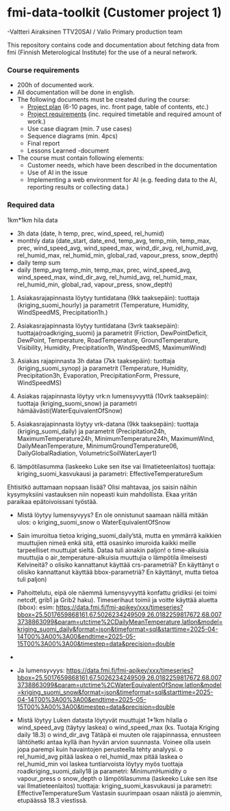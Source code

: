 # fmi-data-toolkit (Customer project 1)
-Valtteri Airaksinen TTV20SAI / Valio Primary production team 

This repository contains code and documentation about fetching data from fmi (Finnish Meterological Institute) for the use of a neural network.

### Course requirements
- 200h of documented work.
- All documentation will be done in english.
- The following documents must be created during the course:
    - [Project plan](documents/project-plan.pdf) (6-10 pages, inc. front page, table of contents, etc.)
    - [Project requirements](documents/project-requirements.pdf) (inc. required timetable and required amount of work.)
    - Use case diagram (min. 7 use cases)
    - Sequence diagrams (min. 4pcs)
    - Final report
    - Lessons Learned -document
- The course must contain following elements:
    - Customer needs, which have been described in the documentation
    - Use of AI in the issue
    - Implementing a web environment for AI (e.g. feeding data to the AI, reporting results or collecting data.)

### Required data
1km*1km hila data
-   3h data (date, h temp, prec, wind_speed, rel_humid)
-   monthly data (date_start, date_end, temp_avg, temp_min, temp_max, prec, wind_speed_avg, wind_speed_max, wind_dir_avg, rel_humid_avg, rel_humid_max, rel_humid_min, global_rad, vapour_press, snow_depth)
-   daily temp sum
-   daily (temp_avg	temp_min, temp_max, prec, wind_speed_avg, wind_speed_max, wind_dir_avg, rel_humid_avg, rel_humid_max, rel_humid_min, global_rad, vapour_press, snow_depth)

1)	Asiakasrajapinnasta löytyy tuntidatana (9kk taaksepäin): tuottaja (kriging_suomi_hourly) ja parametrit (Temperature, Humidity, WindSpeedMS, Precipitation1h.) 

2)	Asiakasrajapinnasta löytyy tuntidatana (3vrk taaksepäin): tuottaja(roadkriging_suomi) ja parametrit (Friction, DewPointDeficit, DewPoint, Temperature, RoadTemperature, GroundTemperature, Visibility, Humidity, Precipitation1h, WindSpeedMS, MaximumWind)

3)	Asiakas rajapinnasta 3h dataa (7kk taaksepäin):  tuottaja (kriging_suomi_synop) ja parametrit (Temperature, Humidity, Precipitation3h, Evaporation, PrecipitationForm, Pressure, WindSpeedMS)

4)	Asiakas rajapinnasta löytyy vrk:n lumensyvyyttä (10vrk taaksepäin):  tuottaja (kriging_suomi_snow) ja parametri hämäävästi(WaterEquivalentOfSnow)

5)	Asiakasrajapinnasta löytyy vrk-datana (9kk taaksepäin): tuottaja (kriging_suomi_daily) ja parametrit (Precipitation24h, MaximumTemperature24h, MinimumTemperature24h, MaximumWind, DailyMeanTemperature, MinimumGroundTemperature06, DailyGlobalRadiation, VolumetricSoilWaterLayer1) 

6) lämpötilasumma (laskeeko Luke sen itse vai Ilmatieteenlaitos) tuottaja: kriging_suomi_kasvukausi ja parametri: EffectiveTemperatureSum

Ehtisitkö auttamaan nopsaan lisää? Olisi mahtavaa, jos saisin näihin kysymyksiini vastauksen niin nopeasti kuin mahdollista. Ekaa yritän paraikaa epätoivoissani työstää.
-	Mistä löytyy lumensyvyys? En ole onnistunut saamaan näillä mitään ulos:
o	kriging_suomi_snow
o	WaterEquivalentOfSnow

-	Sain imuroitua tietoa kriging_suomi_daily’stä, mutta en ymmärrä kaikkien muuttujien nimeä enkä sitä, että osasinko imuroida kaikki meille tarpeelliset muuttujat sieltä. Dataa tuli ainakin paljon! 
o	time-alkuisia muuttujia
o	air_temperature-alkuisia muuttujia
o	lämpötila ilmeisesti Kelvineitä?
o	olisiko kannattanut käyttää crs-parametriä? En käyttänyt
o	olisiko kannattanut käyttää bbox-parametriä? En käyttänyt, mutta tietoa tuli paljon)
-	Pahoittelutu, eipä ole näemmä lumensyvyyttä konfattu gridiksi (ei toimi netcdf, grib1 ja Grib2 haku). Timeserihaut toimii ja voitte käyttää aluetta (bbox): esim: https://data.fmi.fi/fmi-apikey/xxx/timeseries?bbox=25.5017659868161,67.5026234249509,26.0182259817672,68.0073738863099&param=utctime%2CDailyMeanTemperature,latlon&model=kriging_suomi_daily&format=json&timeformat=sql&starttime=2025-04-14T00%3A00%3A00&endtime=2025-05-15T00%3A00%3A00&timestep=data&precision=double 
-	
-	Ja lumensyvyys: https://data.fmi.fi/fmi-apikey/xxx/timeseries?bbox=25.5017659868161,67.5026234249509,26.0182259817672,68.0073738863099&param=utctime%2CWaterEquivalentOfSnow,latlon&model=kriging_suomi_snow&format=json&timeformat=sql&starttime=2025-04-14T00%3A00%3A00&endtime=2025-05-15T00%3A00%3A00&timestep=data&precision=double


-	Mistä löytyy Luken datasta löytyvät muuttujat 1*1km hilalla 
o	wind_speed_avg (täytyy laskea)
o	wind_speed_max (ks. Tuotaja Kriging daily 18.3)
o	wind_dir_avg Tätäpä ei muuten ole rajapinnassa, ennusteen lähtöhetki antaa kyllä ihan hyvän arvion suunnasta. Voinee olla usein jopa parempi kuin havaintojen perusteella tehty analyysi. 
o	rel_humid_avg pitää laskea
o	rel_humid_max pitää laskea
o	rel_humid_min voi laskea tuntiarvoista löytyy myös tuottaja roadkriging_suomi_daily18 ja parametri: MinimumHumidity
o	vapour_press
o	snow_depth
o	lämpötilasumma (laskeeko Luke sen itse vai Ilmatieteenlaitos) tuottaja: kriging_suomi_kasvukausi ja parametri: EffectiveTemperatureSum
Vastasin suurimpaan osaan näistä jo aiemmin, etupäässä 18.3 viestissä. 
